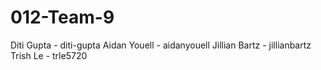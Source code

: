 # 012-Team-9
Diti Gupta - diti-gupta 
Aidan Youell -  aidanyouell 
Jillian Bartz - jillianbartz 
Trish Le - trle5720 
